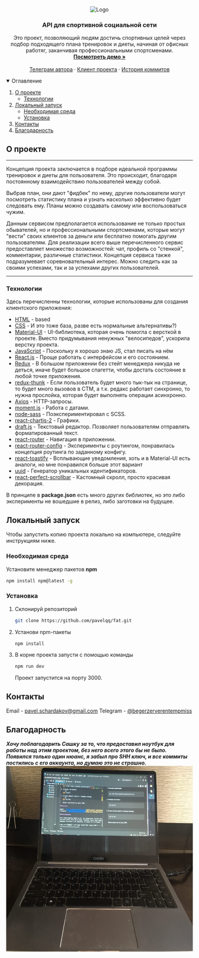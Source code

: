 <br />
<p align="center">
<img src="Api Fatty.png" alt="Logo" width="80" height="80">

  <h3 align="center">API для спортивной социальной сети</h3>

  <p align="center">
    Это проект, позволяющий людям достичь спортивных целей через подбор подходящего плана тренировок и диеты, начиная 
от офисных работяг, заканчивая профессиональными спортсменами.
    <br />
    <a href="https://apifat.herokuapp.com/"><strong>Посмотреть демо »</strong></a>
    <br />
    <br />
    <a href="https://t.me/begerzerverentempmiss">Телеграм автора</a>
    ·
    <a href="https://github.com/pavelqq/fat">Клиент проекта</a>
    ·
    <a href="https://github.com/pavelqq/fatAPI/branches">История коммитов</a>
  </p>
</p>

<details open="open">
  <summary>Оглавление</summary>
  <ol>
    <li>
      <a href="#О проекте">О проекте</a>
      <ul>
        <li><a href="#Технологии">Технологии</a></li>
      </ul>
    </li>
    <li>
      <a href="#Локальный запуск">Локальный запуск</a>
      <ul>
        <li><a href="#Необходимая среда">Необходимая среда</a></li>
        <li><a href="#Установка">Установка</a></li>
      </ul>
    </li>
    <li><a href="#Контакты">Контакты</a></li>
    <li><a href="#Благодарность">Благодарность</a></li>
  </ol>
</details>

## О проекте

[comment]: <> ([![Product Name Screen Shot][product-screenshot]]&#40;https://fatclient.herokuapp.com/presentation&#41;)
___
Концепция проекта заключается в подборе идеальной программы тренировок и диеты для пользователя. Это происходит,
благодаря постоянному взаимодействию пользователей между собой.

Выбрав план, они дают "фидбек" по нему, другие
пользователи могут посмотреть статистику плана и узнать насколько эффективно будет следовать ему. Планы можно создавать
самому или воспользоваться чужим. 

Данным сервисом предполагается использование не только простых обывателей, но и
профессиональными спортсменами, которые могут "вести" своих клиентов за деньги или бесплатно помогать другим
пользователям. Для реализации всего выше перечисленного сервис предоставляет множество возможностей: чат, профиль
со "стенкой", комментарии, различные статистики. Концепция сервиса также подразумевает соревновательный интерес.
Можно следить как за своими успехами, так и за успехами других пользователей.
___

### Технологии

Здесь перечисленны технологии, которые использованы для создания
клиентского приложения:
* [HTML]() - based
* [CSS]() - И это тоже база, разве есть нормальные альтернативы?)
* [Material-UI]() - UI-библиотека, которая очень помогла с версткой в проекте. Вместо придумывания
  ненужных "велосипедов", ускорила верстку проекта.
* [JavaScript]() - Поскольку я хорошо знаю JS, стал писать на нём 
* [React.js]() - Проще работать с интерфейсом и его состоянием. 
* [Redux]() - В большом приложении без стейт менеджера никуда не деться, иначе будет большое спагетти, чтобы
  достать состояние в любой точке приложения.
* [redux-thunk]() - Если пользователь будет много тык-тык на странице, то будет много вызовов в СТМ, а
  т.к. редакс работает синхронно, то нужна прослойка, которая будет выполнять операции асинхронно.
* [Axios]() - HTTP-запросы.
* [moment.js]() - Работа с датами.
* [node-sass]() - Поэкспериментировал с SCSS. 
* [react-chartjs-2]() - Графики.
* [draft.js]() - Текстовый редактор. Позволяет пользователям отправлять форматированный текст.
* [react-router]() - Навигация в приложении.
* [react-router-config]() - Эксперименты с роутингом, понравилась концепция роутинга по заданному конфигу.
* [react-toastify]() - Всплывающие уведомления, хоть и в Material-UI есть аналоги, но мне понравился больше этот вариант
* [uuid]() - Генератор уникальных идентификаторов.
* [react-perfect-scrollbar]() - Кастомный скролл, просто красивая декорация.

В принципе в **package.json** есть много других библиотек, но это либо эксперименты не вошедшие в релиз, либо заготовки на
будущее.


## Локальный запуск

Чтобы запустить копию проекта локально на компьютере, следуйте инструкциям ниже.

### Необходимая среда

Установите менеджер пакетов **npm**
  ```sh
  npm install npm@latest -g
  ```

### Установка

1. Склонируй репозиторий
   ```sh
   git clone https://github.com/pavelqq/fat.git
   ```
2. Установи npm-пакеты
   ```sh
   npm install
   ```
3. В корне проекта запусти с помощью команды
   ```sh
   npm run dev
   ```
   Проект запустится на порту 3000.

## Контакты

Email - [pavel.schardakov@gmail.com](mailto:pavel.schardakov@gmail.com)
Telegram - [@begerzerverentempmiss](https://t.me/begerzerverentempmiss)

## Благодарность
***Хочу поблагодарить Сашку за то, что предоставил ноутбук для работы над этим проектом,
без него всего этого бы не было. Появился только один нюанс, я забыл про SHH ключ, и все
коммиты постились с его аккаунта, но думаю это не страшно.***
<br/>
<img src="notebook.jpg" alt="ноутбук Сани" width="800" height="500">
